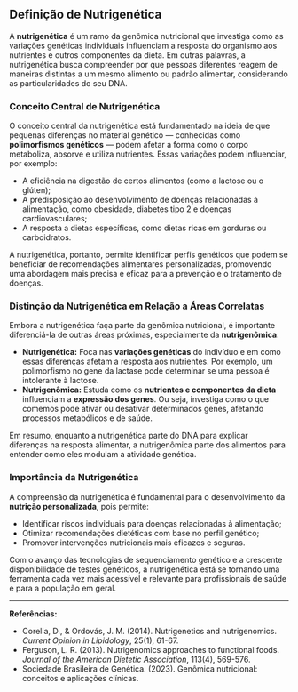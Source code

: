 
## Definição de Nutrigenética

A **nutrigenética** é um ramo da genômica nutricional que investiga como as variações genéticas individuais influenciam a resposta do organismo aos nutrientes e outros componentes da dieta. Em outras palavras, a nutrigenética busca compreender por que pessoas diferentes reagem de maneiras distintas a um mesmo alimento ou padrão alimentar, considerando as particularidades do seu DNA.

### Conceito Central de Nutrigenética

O conceito central da nutrigenética está fundamentado na ideia de que pequenas diferenças no material genético — conhecidas como **polimorfismos genéticos** — podem afetar a forma como o corpo metaboliza, absorve e utiliza nutrientes. Essas variações podem influenciar, por exemplo:

- A eficiência na digestão de certos alimentos (como a lactose ou o glúten);
- A predisposição ao desenvolvimento de doenças relacionadas à alimentação, como obesidade, diabetes tipo 2 e doenças cardiovasculares;
- A resposta a dietas específicas, como dietas ricas em gorduras ou carboidratos.

A nutrigenética, portanto, permite identificar perfis genéticos que podem se beneficiar de recomendações alimentares personalizadas, promovendo uma abordagem mais precisa e eficaz para a prevenção e o tratamento de doenças.

### Distinção da Nutrigenética em Relação a Áreas Correlatas

Embora a nutrigenética faça parte da genômica nutricional, é importante diferenciá-la de outras áreas próximas, especialmente da **nutrigenômica**:

- **Nutrigenética:** Foca nas **variações genéticas** do indivíduo e em como essas diferenças afetam a resposta aos nutrientes. Por exemplo, um polimorfismo no gene da lactase pode determinar se uma pessoa é intolerante à lactose.
- **Nutrigenômica:** Estuda como os **nutrientes e componentes da dieta** influenciam a **expressão dos genes**. Ou seja, investiga como o que comemos pode ativar ou desativar determinados genes, afetando processos metabólicos e de saúde.

Em resumo, enquanto a nutrigenética parte do DNA para explicar diferenças na resposta alimentar, a nutrigenômica parte dos alimentos para entender como eles modulam a atividade genética.

### Importância da Nutrigenética

A compreensão da nutrigenética é fundamental para o desenvolvimento da **nutrição personalizada**, pois permite:

- Identificar riscos individuais para doenças relacionadas à alimentação;
- Otimizar recomendações dietéticas com base no perfil genético;
- Promover intervenções nutricionais mais eficazes e seguras.

Com o avanço das tecnologias de sequenciamento genético e a crescente disponibilidade de testes genéticos, a nutrigenética está se tornando uma ferramenta cada vez mais acessível e relevante para profissionais de saúde e para a população em geral.

---

**Referências:**

- Corella, D., & Ordovás, J. M. (2014). Nutrigenetics and nutrigenomics. *Current Opinion in Lipidology*, 25(1), 61-67.
- Ferguson, L. R. (2013). Nutrigenomics approaches to functional foods. *Journal of the American Dietetic Association*, 113(4), 569-576.
- Sociedade Brasileira de Genética. (2023). Genômica nutricional: conceitos e aplicações clínicas.
```

